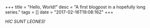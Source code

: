 +++
title = "Hello, World!"
desc = "A first blogpost in a hopefully long series."
tags = []
date = "2017-02-16T19:08:16Z"
+++

*HIC SUNT LEONES!*
